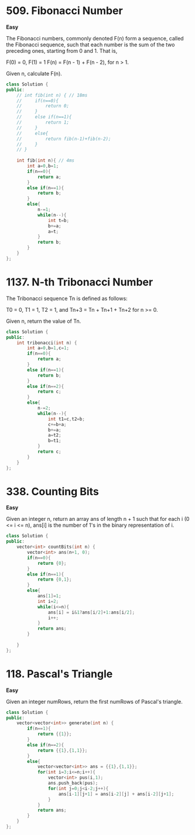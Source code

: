 # 509. Fibonacci Number
**Easy**

The Fibonacci numbers, commonly denoted F(n) form a sequence, called the Fibonacci sequence, such that each number is the sum of the two preceding ones, starting from 0 and 1. That is,

F(0) = 0, F(1) = 1
F(n) = F(n - 1) + F(n - 2), for n > 1.

Given n, calculate F(n).

```c++
class Solution {
public:
    // int fib(int n) { // 18ms
    //     if(n==0){
    //         return 0;
    //     }
    //     else if(n==1){
    //         return 1;
    //     }
    //     else{
    //         return fib(n-1)+fib(n-2);
    //     }
    // }
    
    int fib(int n){ // 4ms
        int a=0,b=1;
        if(n==0){
            return a;
        }
        else if(n==1){
            return b;
        }
        else{
            n-=1;
            while(n--){
                int t=b;
                b+=a;
                a=t;
            }
            return b;
        }
    }
};
```

# 1137. N-th Tribonacci Number
<!-- Easy -->

The Tribonacci sequence Tn is defined as follows: 

T0 = 0, T1 = 1, T2 = 1, and Tn+3 = Tn + Tn+1 + Tn+2 for n >= 0.

Given n, return the value of Tn.

```c++
class Solution {
public:
    int tribonacci(int n) {
        int a=0,b=1,c=1;
        if(n==0){
            return a;
        }
        else if(n==1){
            return b;
        }
        else if(n==2){
            return c;
        }
        else{
            n-=2;
            while(n--){
                int t1=c,t2=b;
                c+=b+a;
                b+=a;
                a=t2;
                b=t1;
            }
            return c;
        }
    }
};
```

# 338. Counting Bits
**Easy**

Given an integer n, return an array ans of length n + 1 such that for each i (0 <= i <= n), ans[i] is the number of 1's in the binary representation of i.

```c++
class Solution {
public:
    vector<int> countBits(int n) {
        vector<int> ans(n+1, 0);
        if(n==0){
            return {0};
        }
        else if(n==1){
            return {0,1};
        }
        else{
            ans[1]=1;
            int i=2;
            while(i<=n){
                ans[i] = i&1?ans[i/2]+1:ans[i/2];
                i++;
            }
            return ans;
        }
        
    }
};
```

# 118. Pascal's Triangle
**Easy**

Given an integer numRows, return the first numRows of Pascal's triangle.

```c++
class Solution {
public:
    vector<vector<int>> generate(int n) {
        if(n==1){
            return {{1}};
        }
        else if(n==2){
            return {{1},{1,1}};
        }
        else{
            vector<vector<int>> ans = {{1},{1,1}};
            for(int i=3;i<=n;i++){
                vector<int> pus(i,1);
                ans.push_back(pus);
                for(int j=0;j<i-2;j++){
                    ans[i-1][j+1] = ans[i-2][j] + ans[i-2][j+1];
                }
            }
            return ans;
        }
    }
};
```